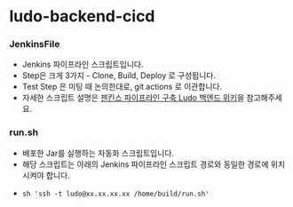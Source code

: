 # ludo-backend-cicd

### JenkinsFile
- Jenkins 파이프라인 스크립트입니다.
- Step은 크게 3가지 - Clone, Build, Deploy 로 구성됩니다.
- Test Step 은 미팅 때 논의한대로, git actions 로 이관합니다.
- 자세한 스크립트 설명은 [젠킨스 파이프라인 구축 Ludo 백엔드 위키](https://github.com/Ludo-SMP/ludo-backend_wiki/blob/main/%EC%A0%A0%ED%82%A8%EC%8A%A4%20CI.CD%20%ED%8C%8C%EC%9D%B4%ED%94%84%EB%9D%BC%EC%9D%B8%20%EA%B5%AC%EC%B6%95/README(%EC%9E%91%EC%84%B1%EC%A4%91).md)을 참고해주세요.


### run.sh
- 배포한 Jar를 실행하는 자동화 스크립트입니다.
- 해당 스크립트는 아래의 Jenkins 파이프라인 스크립트 경로와 동일한 경로에 위치시켜야 합니다.
- ```
  sh 'ssh -t ludo@xx.xx.xx.xx /home/build/run.sh'
  ```